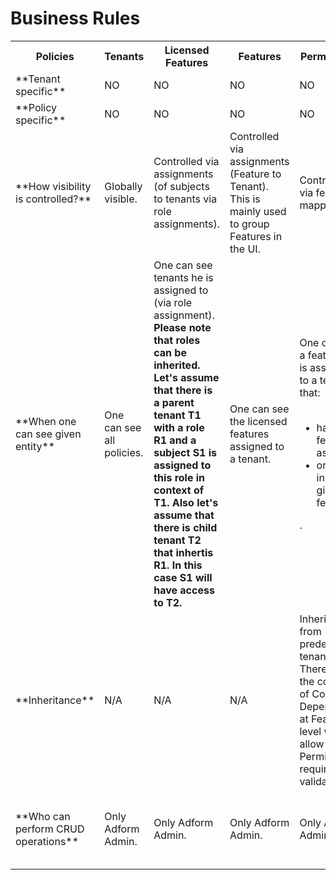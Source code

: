 # Business Rules

<div class="table-wrapper">
    <table>
    <tr>
        <th>Policies</th>
        <th>Tenants</th>
        <th>Licensed Features</th>
        <th>Features</th>
        <th>Permissions</th>
        <th>Role</th>
        <th>Template Role</th>
        <th>User (Subjects)</th>
    </tr>
    <tr>
        <td>**Tenant specific**</td>
        <td>NO</td>
        <td>NO</td>
        <td>NO</td>
        <td>NO</td>
        <td>NO</td>
        <td>YES</td>
        <td>YES</td>
        <td>YES</td>
    </tr>
    <tr>
        <td>**Policy specific**</td>
        <td>NO</td>
        <td>NO</td>
        <td>NO</td>
        <td>NO</td>
        <td>NO</td>
        <td>YES</td>
        <td>YES</td>
        <td>NO</td>
    </tr>
    <tr>
        <td>**How visibility is controlled?**</td>
        <td>Globally visible.</td>
        <td>Controlled via assignments (of subjects to tenants via role assignments).</td>
        <td>Controlled via assignments (Feature to Tenant). This is mainly used to group Features in the UI.</td>
        <td>Controlled via features mappings.</td>
        <td>Controlled via features mappings.</td>
        <td>Controlled via assignments (of subjects to tenants via role assignments).</td>
        <td>Globally visible.</td>
        <td>Controlled via assignments (of subjects to tenants via role assignments).</td>
    </tr>
    <tr>
        <td>**When one can see given entity**</td>
        <td>One can see all policies.</td>
        <td>One can see tenants he is assigned to (via role assignment). <b>Please note that roles can be inherited. Let's assume that there is a parent tenant T1 with a role R1 and a subject S1 is assigned to this role in context of T1. Also let's assume that there is child tenant T2 that inhertis R1. In this case S1 will have access to T2.</b></td>
        <td>One can see the licensed features assigned to a tenant.</td>
        <td>One can see a feature if it is assigned to a tenant that: <br/><br/><ul><li>has given feature assigned</li><li>or inherited given feature.</li></ul>.</td>
        <td>One can see a permission if he has access to a proper feature i.e. a feature that contains given permission.</td>
        <td>One can see a role if he is assigned to a tenant that: <br/><br/><ul><li>is the owner of a given role</li><li>or inherited given role.</li></ul>.</td>
        <td>One can see all template roles.</td>
        <td>One can see a subject if given subject is assigned:<br/><br/><ul><li>to the same tenant</li><li>or successors of a given tenant.</li></ul>Admin of GHG Account can see all subjects of children accounts, e.g. Ikea Global will see all subjects of IKEA_PL.</td>
    </tr>
    <tr>
        <td>**Inheritance**</td>
        <td>N/A</td>
        <td>N/A</td>
        <td>N/A</td>
        <td>Inherited from predecessor tenants. There is also the concept of Co-Dependency at Feature level which allow that Permissions requirements validations.</td>
        <td>Inherited from predecessor tenants (via features inheritance).</td>
        <td>Inherited from predecessor tenants.</td>
        <td>N/A</td>
        <td>N/A</td>
    </tr>
    <tr>
        <td>**Who can perform CRUD operations**</td>
        <td>Only Adform Admin.</td>
        <td>Only Adform Admin.</td>
        <td>Only Adform Admin.</td>
        <td>Only Adform Admin.</td>
        <td>Only Adform Admin.</td>
        <td>One can manage a role if he can see a role and has correct rights.</td>
        <td>Only Adform Admin.</td>
        <td>Adform and Local Admin.</td>
    </tr>
    </table>
</div>
